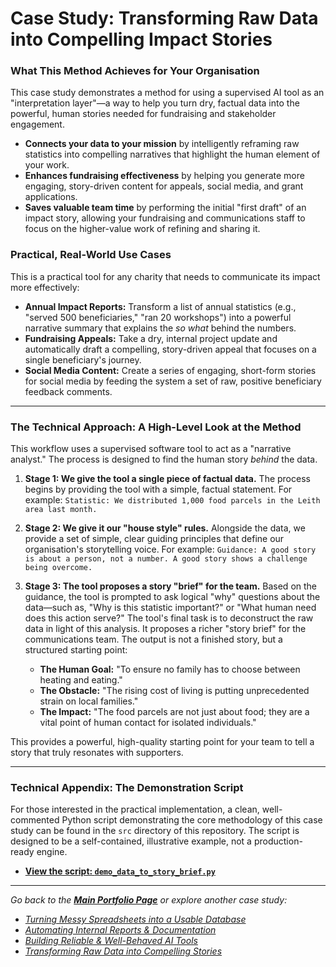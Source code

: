 # Case Study: Transforming Raw Data into Compelling Impact Stories

### **What This Method Achieves for Your Organisation**

This case study demonstrates a method for using a supervised AI tool as an "interpretation layer"—a way to help you turn dry, factual data into the powerful, human stories needed for fundraising and stakeholder engagement.

*   **Connects your data to your mission** by intelligently reframing raw statistics into compelling narratives that highlight the human element of your work.
*   **Enhances fundraising effectiveness** by helping you generate more engaging, story-driven content for appeals, social media, and grant applications.
*   **Saves valuable team time** by performing the initial "first draft" of an impact story, allowing your fundraising and communications staff to focus on the higher-value work of refining and sharing it.

### **Practical, Real-World Use Cases**

This is a practical tool for any charity that needs to communicate its impact more effectively:

*   **Annual Impact Reports:** Transform a list of annual statistics (e.g., "served 500 beneficiaries," "ran 20 workshops") into a powerful narrative summary that explains the *so what* behind the numbers.
*   **Fundraising Appeals:** Take a dry, internal project update and automatically draft a compelling, story-driven appeal that focuses on a single beneficiary's journey.
*   **Social Media Content:** Create a series of engaging, short-form stories for social media by feeding the system a set of raw, positive beneficiary feedback comments.

---

### **The Technical Approach: A High-Level Look at the Method**

This workflow uses a supervised software tool to act as a "narrative analyst." The process is designed to find the human story *behind* the data.

1.  **Stage 1: We give the tool a single piece of factual data.** The process begins by providing the tool with a simple, factual statement. For example: `Statistic: We distributed 1,000 food parcels in the Leith area last month.`

2.  **Stage 2: We give it our "house style" rules.** Alongside the data, we provide a set of simple, clear guiding principles that define our organisation's storytelling voice. For example: `Guidance: A good story is about a person, not a number. A good story shows a challenge being overcome.`

3.  **Stage 3: The tool proposes a story "brief" for the team.** Based on the guidance, the tool is prompted to ask logical "why" questions about the data—such as, "Why is this statistic important?" or "What human need does this action serve?" The tool's final task is to deconstruct the raw data in light of this analysis. It proposes a richer "story brief" for the communications team. The output is not a finished story, but a structured starting point:
    *   **The Human Goal:** "To ensure no family has to choose between heating and eating."
    *   **The Obstacle:** "The rising cost of living is putting unprecedented strain on local families."
    *   **The Impact:** "The food parcels are not just about food; they are a vital point of human contact for isolated individuals."

This provides a powerful, high-quality starting point for your team to tell a story that truly resonates with supporters.

---

  ### **Technical Appendix: The Demonstration Script**
    
For those interested in the practical implementation, a clean, well-commented Python script demonstrating the core methodology of this case study can be found in the `src` directory of this repository. The script is designed to be a self-contained, illustrative example, not a production-ready engine.
    
   *   [**View the script: `demo_data_to_story_brief.py`**](./src/demo_data_to_story_brief.py)

---

*Go back to the [**Main Portfolio Page**](https://github.com/seancasey-portfolio) or explore another case study:*
*   *[Turning Messy Spreadsheets into a Usable Database](https://github.com/seancasey-portfolio/Case-Study-Cleaning-Legacy-Data)*
*   *[Automating Internal Reports & Documentation](https://github.com/seancasey-portfolio/Case-Study-Automating-Internal-Documentation)*
*   *[Building Reliable & Well-Behaved AI Tools](https://github.com/seancasey-portfolio/Case-Study-Building-Reliable-AI-Tools)*
*   *[Transforming Raw Data into Compelling Stories](https://github.com/seancasey-portfolio/Case-Study-Data-To-Impact-Stories)*
